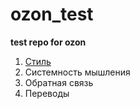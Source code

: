 # ozon_test
**test repo for ozon**

1. [Стиль](instruction_ru.md)
2. Системность мышления
3. Обратная связь
4. Переводы
